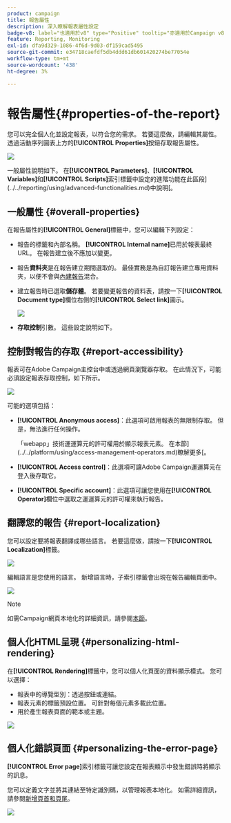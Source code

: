 ```yaml
---
product: campaign
title: 報吿屬性
description: 深入瞭解報表屬性設定
badge-v8: label="也適用於v8" type="Positive" tooltip="亦適用於Campaign v8"
feature: Reporting, Monitoring
exl-id: dfa9d329-1086-4f6d-9d03-df159cad5495
source-git-commit: e34718caefdf5db4ddd61db601420274be77054e
workflow-type: tm+mt
source-wordcount: '438'
ht-degree: 3%

---
```


# 報吿屬性{#properties-of-the-report}



您可以完全個人化並設定報表，以符合您的需求。 若要這麼做，請編輯其屬性。 透過活動序列圖表上方的&#x200B;**[!UICONTROL Properties]**&#x200B;按鈕存取報告屬性。

![](assets/s_ncs_advuser_report_properties_01.png)

一般屬性說明如下。 在&#x200B;**[!UICONTROL Parameters]**、**[!UICONTROL Variables]**&#x200B;和&#x200B;**[!UICONTROL Scripts]**&#x200B;索引標籤中設定的進階功能在此區段](../../reporting/using/advanced-functionalities.md)中說明[。

## 一般屬性 {#overall-properties}

在報告屬性的&#x200B;**[!UICONTROL General]**&#x200B;標籤中，您可以編輯下列設定：

* 報告的標籤和內部名稱。 **[!UICONTROL Internal name]**&#x200B;已用於報表最終URL。 在報告建立後不應加以變更。

* 報告&#x200B;**資料夾**&#x200B;是在報告建立期間選取的。 最佳實務是為自訂報告建立專用資料夾，以便不會與[內建報告](../../reporting/using/about-campaign-built-in-reports.md)混合。

* 建立報告時已選取&#x200B;**儲存體**。 若要變更報告的資料表，請按一下&#x200B;**[!UICONTROL Document type]**&#x200B;欄位右側的&#x200B;**[!UICONTROL Select link]**&#x200B;圖示。

  ![](assets/s_ncs_advuser_report_properties_02.png)

* **存取控制**&#x200B;引數。 這些設定說明如下。

## 控制對報告的存取 {#report-accessibility}

報表可在Adobe Campaign主控台中或透過網頁瀏覽器存取。 在此情況下，可能必須設定報表存取控制，如下所示。

![](assets/s_ncs_advuser_report_properties_02b.png)

可能的選項包括：

* **[!UICONTROL Anonymous access]**：此選項可啟用報表的無限制存取。 但是，無法進行任何操作。

  「webapp」技術運運算元的許可權用於顯示報表元素。 在本節](../../platform/using/access-management-operators.md)瞭解更多[。

* **[!UICONTROL Access control]**：此選項可讓Adobe Campaign運運算元在登入後存取它。
* **[!UICONTROL Specific account]**：此選項可讓您使用在&#x200B;**[!UICONTROL Operator]**&#x200B;欄位中選取之運運算元的許可權來執行報告。

## 翻譯您的報告 {#report-localization}

您可以設定要將報表翻譯成哪些語言。 若要這麼做，請按一下&#x200B;**[!UICONTROL Localization]**&#x200B;標籤。

![](assets/s_ncs_advuser_report_properties_06.png)

編輯語言是您使用的語言。 新增語言時，子索引標籤會出現在報告編輯頁面中。

![](assets/s_ncs_advuser_report_properties_05a.png)

>[!NOTE]
>
>如需Campaign網頁本地化的詳細資訊，請參閱[本節](../../web/using/translating-a-web-form.md)。

## 個人化HTML呈現 {#personalizing-html-rendering}

在&#x200B;**[!UICONTROL Rendering]**&#x200B;標籤中，您可以個人化頁面的資料顯示模式。 您可以選擇：

* 報表中的導覽型別：透過按鈕或連結。
* 報表元素的標籤預設位置。 可針對每個元素多載此位置。
* 用於產生報表頁面的範本或主題。

![](assets/s_ncs_advuser_report_properties_08.png)

## 個人化錯誤頁面 {#personalizing-the-error-page}

**[!UICONTROL Error page]**&#x200B;索引標籤可讓您設定在報表顯示中發生錯誤時將顯示的訊息。

您可以定義文字並將其連結至特定識別碼，以管理報表本地化。 如需詳細資訊，請參閱[新增頁首和頁尾](../../reporting/using/element-layout.md#adding-a-header-and-a-footer)。

![](assets/s_ncs_advuser_report_properties_11.png)
